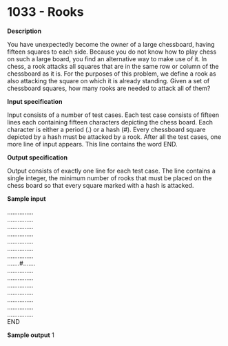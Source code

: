 # 1033 - Rooks

**Description**

You have unexpectedly become the owner of a large chessboard, having fifteen squares to each side. Because you do not know how to play chess on such a large board, you find an alternative way to make use of it. In chess, a rook attacks all squares that are in the same row or column of the chessboard as it is. For the purposes of this problem, we define a rook as also attacking the square on which it is already standing. Given a set of chessboard squares, how many rooks are needed to attack all of them?

**Input specification**

Input consists of a number of test cases. Each test case consists of fifteen lines each containing fifteen characters depicting the chess board. Each character is either a period (.) or a hash (#). Every chessboard square depicted by a hash must be attacked by a rook. After all the test cases, one more line of input appears. This line contains the word END.

**Output specification**

Output consists of exactly one line for each test case. The line contains a single integer, the minimum number of rooks that must be placed on the chess board so that every square marked with a hash is attacked.

**Sample input**

...............<br/>
...............<br/>
...............<br/>
...............<br/>
...............<br/>
...............<br/>
...............<br/>
.......#.......<br/>
...............<br/>
...............<br/>
...............<br/>
...............<br/>
...............<br/>
...............<br/>
...............<br/>
END<br/>

**Sample output**
1
